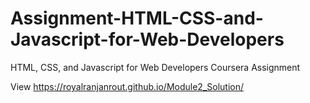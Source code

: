 # Assignment-HTML-CSS-and-Javascript-for-Web-Developers
HTML, CSS, and Javascript for Web Developers Coursera Assignment

View https://royalranjanrout.github.io/Module2_Solution/
